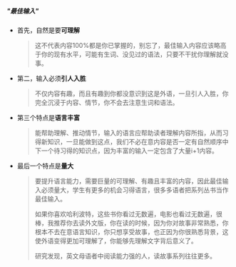 ##### "最佳输入"

- 首先，自然是要**可理解**

  > 这不代表内容100%都是你已掌握的，别忘了，最佳输入内容应该略高于你的现有水平，可能有生词、没见过的语法，只要不干扰你理解就没事。

- 第二，输入必须**引人入胜**

  > 不仅内容有趣，而且有趣到你都没意识到这是外语，一旦引人入胜，你完全沉浸于内容、情节，你不会去注意生词和语法。

- 第三个特点是**语言丰富**

  > 能帮助理解、推动情节，输入的语言应帮助读者理解内容所指，从而习得新知识，一旦能做到这点，我们不必在意内容是否一定有自然顺序中下一个待习得的知识点，因为丰富的输入一定包含了大量i+1内容。

- 最后一个特点是**量大**

  > 要提升语言能力，需要巨量的可理解、有趣且丰富的内容，因此最佳输入必须量大，学生有更多的机会习得语言，很多多语者把系列丛书当作最佳输入。
  >
  > 如果你喜欢哈利波特，这些书你看过无数遍，电影也看过无数遍，很棒，我推荐你去读外文版，你在读的时候，因为你对故事非常熟悉，你根本不去在意语言知识，你只想享受故事，也正因为你很熟悉背景，这使外语变得更加可理解了，你能够先理解文字背后意义了。
  >
  > 研究发现，英文母语者中阅读能力强的人，读故事系列往往更多。